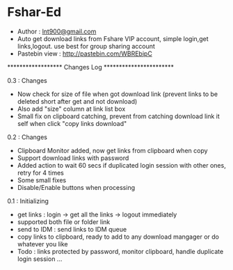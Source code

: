 Fshar-Ed
=
- Author : lnt900@gmail.com
- Auto get download links from Fshare VIP account, simple login,get links,logout. use best for group sharing account
- Pastebin view : http://pastebin.com/WBREbipC

****************** Changes Log ***********************

0.3 : Changes

  - Now check for size of file when got download link (prevent links to be deleted short after get and not download)
  - Also add "size" column at link list box
  - Small fix on clipboard catching, prevent from catching download link it self when click "copy links download"

0.2 : Changes

  - Clipboard Monitor added, now get links from clipboard when copy
  - Support download links with password
  - Added action to wait 60 secs if duplicated login session with other ones, retry for 4 times
  - Some small fixes
  - Disable/Enable buttons when processing

0.1 : Initializing
  
  - get links : login -> get all the links -> logout immediately
  - supported both file or folder link
  - send to IDM : send links to IDM queue
  - copy links to clipboard, ready to add to any download mangager or do whatever you like
  - Todo : links protected by password, monitor clipboard, handle duplicate login session ...
